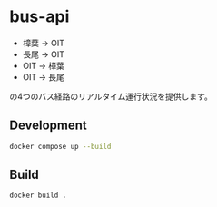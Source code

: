 # bus-api

- 樟葉 → OIT
- 長尾 → OIT
- OIT → 樟葉
- OIT → 長尾

の4つのバス経路のリアルタイム運行状況を提供します。  

## Development

```sh
docker compose up --build
```

## Build

```sh
docker build .
```
